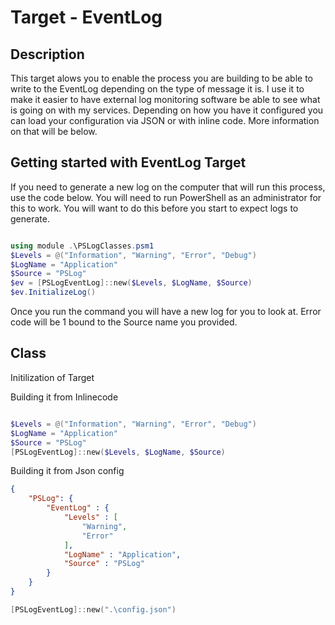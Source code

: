 # Target - EventLog

## Description

This target alows you to enable the process you are building to be able to write to the EventLog depending on the type of message it is.  I use it to make it easier to have external log monitoring software be able to see what is going on with my services.  Depending on how you have it configured you can load your configuration via JSON or with inline code.  More information on that will be below.

## Getting started with EventLog Target

If you need to generate a new log on the computer that will run this process, use the code below.  You will need to run PowerShell as an administrator for this to work.  You will want to do this before you start to expect logs to generate.

```Powershell

using module .\PSLogClasses.psm1
$Levels = @("Information", "Warning", "Error", "Debug")
$LogName = "Application"
$Source = "PSLog"
$ev = [PSLogEventLog]::new($Levels, $LogName, $Source)
$ev.InitializeLog()

```

Once you run the command you will have a new log for you to look at.  Error code will be 1 bound to the Source name you provided.

## Class

Initilization of Target

Building it from Inlinecode

```PowerShell

$Levels = @("Information", "Warning", "Error", "Debug")
$LogName = "Application"
$Source = "PSLog"
[PSLogEventLog]::new($Levels, $LogName, $Source)
```

Building it from Json config

```Json
{
    "PSLog": {
        "EventLog" : {
            "Levels" : [
                "Warning",
                "Error"
            ],
            "LogName" : "Application",
            "Source" : "PSLog"
        }
    }
}
```

```PowerShell
[PSLogEventLog]::new(".\config.json")
```